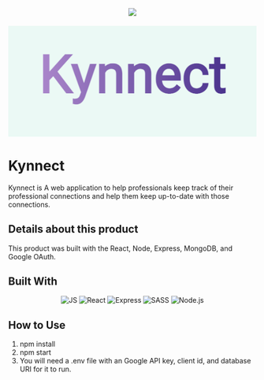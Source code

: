 <div align='center'>
<img src='https://img.shields.io/github/v/release/oslabs-beta/xkite?color=%a3f7bf&label=version&style=for-the-badge'>
</div>
 <br>
<div align='center'>
<img src='https://github.com/khendrix12/Kynnect/blob/main/assets/kynnect.png'>
</div>

# Kynnect

Kynnect is A web application to help professionals keep track of their professional connections and help them keep up-to-date with those connections.

## Details about this product

This product was built with the React, Node, Express, MongoDB, and Google OAuth.

## Built With

<div align='center'>

![JS](https://img.shields.io/badge/JavaScript-F7DF1E.svg?style=for-the-badge&logo=JavaScript&logoColor=black)
![React](https://img.shields.io/badge/react-%2320232a.svg?style=for-the-badge&logo=react&logoColor=%2361DAFB)
![Express](https://img.shields.io/badge/Express-000000.svg?style=for-the-badge&logo=Express&logoColor=white)
![SASS](https://img.shields.io/badge/Sass-CC6699.svg?style=for-the-badge&logo=Sass&logoColor=white)
![Node.js](https://img.shields.io/badge/Node.js-339933.svg?style=for-the-badge&logo=nodedotjs&logoColor=white)

</div>

## How to Use

1. npm install
2. npm start
3. You will need a .env file with an Google API key, client id, and database URI for it to run.
